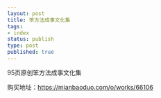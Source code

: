 ```yaml
---
layout: post
title: 笨方法成事文化集
tags:
- index
status: publish
type: post
published: true
---
```


95页原创笨方法成事文化集

购买地址：https://mianbaoduo.com/o/works/66106
